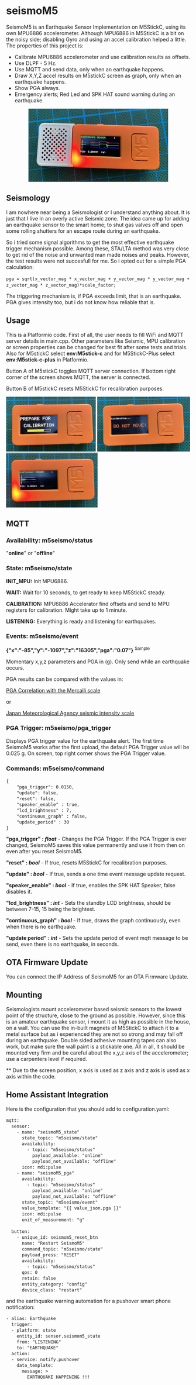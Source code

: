 # seismoM5
SeismoM5 is an Earthquake Sensor Implementation on M5StickC, using its own MPU6886 accelerometer. Although MPU6886 in M5StickC is a bit on the noisy side; disabling Gyro and using an accel calibration helped a little. The properties of this project is:

- Calibrate MPU6886 accelerometer and use calibration results as offsets.
- Use DLPF - 5 Hz.
- Use MQTT and send data, only when an earthquake happens.
- Draw X,Y,Z accel results on M5stickC screen as graph, only when an earthquake happens.
- Show PGA always.
- Emergency alerts; Red Led and SPK HAT sound warning during an earthquake.

<p align="center">
<img src="pics/IMG_4012.jpg" width="382" height="200">
</p>
  
## Seismology

I am nowhere near being a Seismologist or I understand anything about. It is just that I live in an overly active Seismic zone. The idea came up for adding an earthquake sensor to the smart home; to shut gas valves off and open some rolling shutters for an escape route during an earthquake.

So i tried some signal algorithms to get the most effective earthquake trigger mechanism possible. Among these, STA/LTA method was very close to get rid of the noise and unwanted man made noises and peaks. However, the test results were not succesfull for me. So i opted out for a simple PGA calculation:

``
pga = sqrt(x_vector_mag * x_vector_mag + y_vector_mag * y_vector_mag + z_vector_mag * z_vector_mag)*scale_factor;
``

The triggering mechanism is, if PGA exceeds limit, that is an earthquake. PGA gives intensity too, but i do not know how reliable that is.

## Usage

This is a Platformio code. First of all, the user needs to fill WiFi and MQTT server details in main.cpp. Other parameters like Seismic, MPU calibration or screen properties can be changed for best fit after some tests and trials. Also for M5stickC select **env:M5stick-c** and for M5StickC-Plus select **env:M5stick-c-plus** in Platformio.

Button A of M5stickC toggles MQTT server connection. If bottom right corner of the screen shows MQTT, the server is connected.

Button B of M5stickC resets M5StickC for recalibration purposes.

<img src="pics/IMG_3999.jpg" width="245" height="150"> <img src="pics/IMG_4001.jpg" width="254" height="150"> <img src="pics/IMG_4003.jpg" width="250" height="150">


## MQTT

### Availability: m5seismo/status

"**online**" or "**offline**"


### State: m5seismo/state

**INIT_MPU:** Init MPU6886.

**WAIT:** Wait for 10 seconds, to get ready to keep M5StickC steady.

**CALIBRATION:** MPU6886 Accelerator find offsets and send to MPU registers for calibration. Might take up to 1 minute.

**LISTENING:** Everything is ready and listening for earthquakes.


### Events: m5seismo/event

**{"x":"-85","y":"-1097","z":"16305","pga":"0.07"}**   <sup>Sample</sup>

Momentary x,y,z parameters and PGA in (g). Only send while an earthquake occurs.

PGA results can be compared with the values in:

[PGA Correlation with the Mercalli scale](https://en.wikipedia.org/wiki/Peak_ground_acceleration#Correlation_with_the_Mercalli_scale)

or

[Japan Meteorological Agency seismic intensity scale](https://en.wikipedia.org/wiki/Japan_Meteorological_Agency_seismic_intensity_scale#Scale_overview)


### PGA Trigger: m5seismo/pga_trigger

Displays PGA trigger value for the earthquake alert. The first time SeismoM5 works after the first upload, the default PGA Trigger value will be 0.025 g. On screen, top right corner shows the PGA Trigger value.


### Commands: m5seismo/command
```
{
    "pga_trigger": 0.0150,
    "update": false,
    "reset": false,
    "speaker_enable" : true,
    "lcd_brightness" : 7,
    "continuous_graph" : false,
    "update_period" : 30
}
```
**"pga_trigger" : *float***  - Changes the PGA Trigger. If the PGA Trigger is ever changed, SeismoM5 saves this value permanently and use it from then on even after you reset SeismoM5.

**"reset" : *bool***  - If true, resets M5StickC for recalibration purposes.

**"update" : *bool***  - If true, sends a one time event message update request.

**"speaker_enable" : *bool***  - If true, enables the SPK HAT Speaker, false disables it.

**"lcd_brightness" : *int***  - Sets the standby LCD brightness, should be between 7-15, 15 being the brightest.

**"continuous_graph" : *bool***  - If true, draws the graph continuously, even when there is no earthquake.

**"update period" : *int***  - Sets the update period of event mqtt message to be send, even there is no earthquake, in seconds.


## OTA Firmware Update

You can connect the IP Address of SeismoM5 for an OTA Firmware Update.

## Mounting

Seismologists mount accelerometer based seismic sensors to the lowest point of the structure, close to the ground as possible. However, since this is an amateur earthquake sensor, i mount it as high as possible in the house, on a wall. You can use the in-built magnets of M5StickC to attach it to a metal surface but as i experienced they are not so strong and may fall off during an earthquake. Double sided adhesive mounting tapes can also work, but make sure the wall paint is a stickable one. All in all, it should be mounted very firm and be careful about the x,y,z axis of the accelerometer; use a carpenters level if required. 

** Due to the screen position, x axis is used as z axis and z axis is used as x axis within the code.

## Home Assistant Integration

Here is the configuration that you should add to configuration.yaml:

```
mqtt:
  sensor:
    - name: "seismoM5_state"
      state_topic: "m5seismo/state"
      availability:
        - topic: "m5seismo/status"
          payload_available: "online"
          payload_not_available: "offline"
      icon: mdi:pulse
    - name: "seismoM5_pga"
      availability:
        - topic: "m5seismo/status"
          payload_available: "online"
          payload_not_available: "offline"
      state_topic: "m5seismo/event"
      value_template: "{{ value_json.pga }}"
      icon: mdi:pulse
      unit_of_measurement: "g"

  button:
    - unique_id: seismom5_reset_btn
      name: "Restart SeismoM5"
      command_topic: "m5seismo/state"
      payload_press: "RESET"
      availability:
        - topic: "m5seismo/status"
      qos: 0
      retain: false
      entity_category: "config"
      device_class: "restart"
```

and the earthquake warning automation for a pushover smart phone notification:

```
- alias: Earthquake
  trigger:
  - platform: state
    entity_id: sensor.seismom5_state
    from: "LISTENING"
    to: "EARTHQUAKE"
  action:
  - service: notify.pushover
    data_template:
      message: >
        EARTHQUAKE HAPPENING !!!
```

